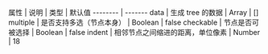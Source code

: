 属性 | 说明 | 类型 | 默认值
-------- | -------
data | 生成 tree 的数据 | Array | []
multiple | 是否支持多选（节点本身） | Boolean | false
checkable | 节点是否可被选择 | Boolean | false
indent | 相邻节点之间缩进的距离，单位像素 | Number | 18
